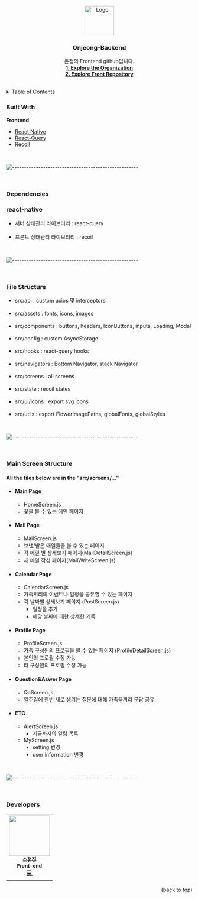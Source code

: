 <br />
<div align="center">
  <a href="https://www.onjeong-app.com/">
    <img src="https://onjeong-prod.s3.ap-northeast-2.amazonaws.com/profile/24c4b2d3-be1c-4bd8-8d95-79e7a66ce23eonjeong%20logo.png?s=200&v=4" alt="Logo" width="80" height="80">
  </a>
  <h3 align="center">Onjeong-Backend</h3>

  <p align="center">
    온정의 Frontend github입니다.
    <br />
    <a href="https://github.com/On-jeong"><strong>1. Explore the Organization</strong></a><br>
    <a href="https://github.com/On-jeong/Onjeong-front"><strong>2. Explore Front Repository</strong></a>
    <br />
    <br />
    <!-- <a href="https://github.com/othneildrew/Best-README-Template">View Demo</a> -->
    <!-- · -->
  </p>
</div>

<!-- TABLE OF CONTENTS -->
<details>
  <summary>Table of Contents</summary>
  <ol>
    <li>
      <!-- <a href="#about-the-project">About The Project</a> -->
      <a href="#built-with">Built With</a>
    </li>
    <li><a href="#Dependencies">Dependencies</a></li>
    <li><a href="#File Structure">File Structure</a></li>
    <li><a href="#Main Screen Structure">Main Screen Structure</a></li>
    <li><a href="#Developers">Developers</a></li>
  </ol>
</details>


<!--Built with -->
### Built With

<b id="Built With">Frontend</b>

-   [React Native](https://reactnative.dev/)
-   [React-Query](https://react-query-v3.tanstack.com/)
-   [Recoil](https://recoiljs.org/)
<br/>

![-----------------------------------------------------](https://raw.githubusercontent.com/andreasbm/readme/master/assets/lines/rainbow.png)

<br/>

<!--Dependencies -->
### Dependencies

### react-native
<ul id="Dependencies">
 <li> 서버 상태관리 라이브러리 : react-query </li><br/>
 <li> 프론트 상태관리 라이브러리 : recoil </li>
</ul>
<br/>

![-----------------------------------------------------](https://raw.githubusercontent.com/andreasbm/readme/master/assets/lines/rainbow.png)

<br/>

<!--File Structure -->
### File Structure

<ul id="File Structure">
  <li> src/api : custom axios 및 interceptors </li><br/>
  <li> src/assets : fonts, icons, images </li><br/>
  <li> src/components : buttons, headers, IconButtons, inputs, Loading, Modal </li><br/>
  <li> src/config : custom AsyncStorage </li><br/>
  <li> src/hooks : react-query hooks </li><br/>
  <li> src/navigators : Bottom Navigator, stack Navigator </li><br/>
  <li> src/screens : all screens </li><br/>
  <li> src/state : recoil states </li><br/>
  <li> src/ui/icons : export svg icons </li><br/>
  <li> src/utils : export FlowerImagePaths, globalFonts, globalStyles </li>
</ul>
<br/>

![-----------------------------------------------------](https://raw.githubusercontent.com/andreasbm/readme/master/assets/lines/rainbow.png)

<br/>

<!--Main Screen Structure -->
### Main Screen Structure

<h4 id="Main Screen Structure"> All the files below are in the "src/screens/..." </h4>

- #### Main Page

  - HomeScreen.js
  - 꽃을 볼 수 있는 메인 페이지
  
- #### Mail Page
  
  - MailScreen.js
  - 보낸/받은 매일들을 볼 수 있는 페이지
  - 각 메일 별 상세보기 페이지(MailDetailScreen.js)
  - 새 메일 작성 페이지(MailWriteScreen.js)

- #### Calendar Page

  - CalendarScreen.js
  - 가족끼리의 이벤트나 일정을 공유할 수 있는 페이지
  - 각 날짜별 상세보기 페이지 (PostScreen.js)
    - 일정을 추가
    - 해당 날짜에 대한 상세한 기록

- #### Profile Page

  - ProfileScreen.js
  - 가족 구성원의 프로필을 볼 수 있는 페이지 (ProfileDetailScreen.js)
  - 본인의 프로필 수정 가능
  - 타 구성원의 프로필 수정 가능

- #### Question&Aswer Page
  - QaScreen.js
  - 일주일에 한번 새로 생기는 질문에 대해 가족들끼리 문답 공유

- #### ETC
  - AlertScreen.js
    - 지금까지의 알림 목록
  - MyScreen.js 
    - setting 변경
    - user information 변경
<br/>

![-----------------------------------------------------](https://raw.githubusercontent.com/andreasbm/readme/master/assets/lines/rainbow.png)

<br/>

<!--Developers -->
### Developers

<table id="Developers">
  <tr>
    <td align="center">
      <a href="https://github.com/hyeonjin25">
        <img src="https://avatars.githubusercontent.com/u/65444249?v=4" width="110px;" alt=""/><br />
        <sub><b>소현진</b></sub></a><br />
        <sub><b>Front-end</b></sub></a><br />
        <a href="https://github.com/hyeonjin25" title="Code">💻</a>
    </td>
  </tr>
</table>  

<p align="right">(<a href="#top">back to top</a>)</p>

